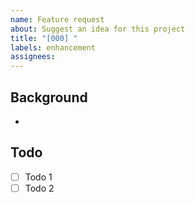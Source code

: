 ```yaml
---
name: Feature request
about: Suggest an idea for this project
title: "[000] "
labels: enhancement
assignees: 
---
```


## Background
- 

## Todo
- [ ] Todo 1
- [ ] Todo 2